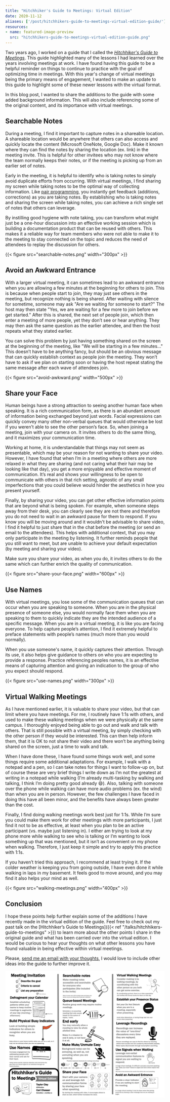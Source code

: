 ```yaml
---
title: "Hitchhiker's Guide to Meetings: Virtual Edition"
date: 2020-11-12
aliases: ['/post/hitchhikers-guide-to-meetings-virtual-edition-guide/']
resources:
- name: featured-image-preview
  src: "hitchhikers-guide-to-meetings-virtual-edition-guide.png"
---
```


Two years ago, I worked on a guide that I called the _[Hitchhiker's Guide to Meetings](/guides/hitchhikers-guide-to-meetings-11-17.pdf)_. This guide highlighted many of the lessons I had learned over the years involving meetings at work. I have found having this guide to be a helpful reminder on things to continue to practice with the goal of optimizing time in meetings. With this year's change of virtual meetings being the primary means of engagement, I wanted to make an update to this guide to highlight some of these newer lessons with the virtual format.

In this blog post, I wanted to share the additions to the guide with some added background information. This will also include referencing some of the original content, and its importance with virtual meetings.

## Searchable Notes

During a meeting, I find it important to capture notes in a shareable location. A shareable location would be anywhere that others can also access and quickly locate the content (Microsoft OneNote, Google Doc). Make it known where they can find the notes by sharing the location (ex. link) in the meeting invite. This is helpful for other invitees who may not know where the team normally keeps their notes, or if the meeting is picking up from an earlier set of notes. 

Early in the meeting, it is helpful to identify who is taking notes to simply avoid duplicate efforts from occurring. With virtual meetings, I find sharing my screen while taking notes to be the optimal way of collecting information. Like [pair programming](https://en.wikipedia.org/wiki/Pair_programming), you instantly get feedback (additions, corrections) as you are taking notes. By establishing who is taking notes and sharing the screen while taking notes, you can achieve a rich single set of notes that others can leverage.

By instilling good hygiene with note taking, you can transform what might just be a one-hour discussion into an effective working session which is building a documentation product that can be reused with others. This makes it a reliable way for team members who were not able to make it to the meeting to stay connected on the topic and reduces the need of attendees to replay the discussion for others.

{{< figure src="searchable-notes.png" width="300px" >}}

## Avoid an Awkward Entrance

With a larger virtual meeting, it can sometimes lead to an awkward entrance when you are allowing a few minutes at the beginning for others to join. This is because when people start to join, they may just see others in the meeting, but recognize nothing is being shared. After waiting with silence for sometime, someone may ask "Are we waiting for someone to start?" The host may then state "Yes, we are waiting for a few more to join before we get started." After this is shared, the next set of people join, which then enter a meeting of more people, yet they don’t see or hear anything. They may then ask the same question as the earlier attendee, and then the host repeats what they stated earlier.

You can solve this problem by just having something shared on the screen at the beginning of the meeting, like "We will be starting in a few minutes…" This doesn’t have to be anything fancy, but should be an obvious message that can quickly establish context as people join the meeting. They won’t have to ask if we plan on starting soon or having the host repeat stating the same message after each wave of attendees join.

{{< figure src="avoid-awkward.png" width="500px" >}}

## Share your Face

Human beings have a strong attraction to seeing another human face when speaking. It is a rich communication form, as there is an abundant amount of information being exchanged beyond just words. Facial expressions can quickly convey many other non-verbal queues that would otherwise be lost if you weren’t able to see the other person’s face. So, when joining a meeting, join with your camera on. It invites others to do the same thing, and it maximizes your communication time.

Working at home, it is understandable that things may not seem as presentable, which may be your reason for not wanting to share your video. However, I have found that when I’m in a meeting where others are more relaxed in what they are sharing (and not caring what their hair may be looking like that day), you get a more enjoyable and effective moment of communication. It’s real and shows your willingness to be open to communicate with others in that rich setting, agnostic of any small imperfections that you could believe would hinder the aesthetics in how you present yourself.

Finally, by sharing your video, you can get other effective information points that are beyond what is being spoken. For example, when someone steps away from their desk, you can clearly see they are not there and therefore you do not need to wait in an awkward pause for them to respond. If you know you will be moving around and it wouldn't be advisable to share video, I find it helpful to just share that in the chat before the meeting (or send an email to the attendees). This helps with additional context, that you may only participate in the meeting by listening. It further reminds people that you still want to meet, but are unable to achieve your default expectation (by meeting and sharing your video).

Make sure you share your video, as when you do, it invites others to do the same which can further enrich the quality of communication.

{{< figure src="share-your-face.png" width="600px" >}}

## Use Names

With virtual meetings, you lose some of the communication queues that can occur when you are speaking to someone. When you are in the physical presence of someone else, you would normally face them when you are speaking to them to quickly indicate they are the intended audience of a specific message. When you are in a virtual meeting, it is like you are facing everyone. To help capture people’s attention, I find it extremely helpful to preface statements with people’s names (much more than you would normally).

When you use someone's name, it quickly captures their attention. Through its use, it also helps give guidance to others on who you are expecting to provide a response. Practice referencing peoples names, it is an effective means of capturing attention and giving an indication to the group of who you expect should respond.

{{< figure src="use-names.png" width="300px" >}}

## Virtual Walking Meetings

As I have mentioned earlier, it is valuable to share your video, but that can limit where you have meetings. For me, I routinely have 1:1s with others, and used to make these walking meetings when we were physically at the same campus. I thoroughly enjoyed being able to go out and walk and talk with others. That is still possible with a virtual meeting, by simply checking with the other person if they would be interested. This can then help inform them, that it is OK to not share their video and there won’t be anything being shared on the screen, just a time to walk and talk. 

When I have done these, I have found some things work well, and some things require some additional adaptations. For example, I walk with a notepad and a pen, so I can take notes for things I want to follow-up on, but of course these are very brief things I write down as I’m not the greatest at writing in a notepad while walking (I’m already multi-tasking by walking and talking, I think I’m doing pretty good already 😄). Also, talking with someone over the phone while walking can have more audio problems (ex. the wind) than when you are in person. However, the few challenges I have faced in doing this have all been minor, and the benefits have always been greater than the cost.

Finally, I find doing walking meetings work best just for 1:1s. While I’m sure you could make them work for other meetings with more participants, I just find it not to be as effective, at least when you plan to be an active participant (vs. maybe just listening in). I either am trying to look at my phone more while walking to see who is talking or I’m wanting to look something up that was mentioned, but it isn’t as convenient on my phone when walking. Therefore, I just keep it simple and try to apply this practice with 1:1s.

If you haven’t tried this approach, I recommend at least trying it. If the colder weather is keeping you from going outside, I have even done it while walking in laps in my basement. It feels good to move around, and you may find it also helps your mind as well.

{{< figure src="walking-meetings.png" width="400px" >}}

## Conclusion

I hope these points help further explain some of the additions I have recently made in the virtual edition of the guide. Feel free to check out my past talk on the [Hitchhiker’s Guide to Meetings]({{< ref "/talks/hitchhikers-guide-to-meetings" >}}) to learn more about the other points I share in the original guide and what has been carried over into the virtual edition. I would be curious to hear your thoughts on what other lessons you have found valuable in being effective within virtual meetings. 

Please, [send me an email with your thoughts](mailto:cchesser@gmail.com), I would love to include other ideas into the guide to further improve it. 

[![](hitchhikers-guide-to-meetings-virtual-edition-guide.png)](/guides/hitchhikers-guide-to-meetings-virtual-edition.pdf)
